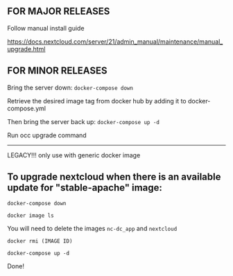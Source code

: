 ## FOR MAJOR RELEASES

Follow manual install guide

https://docs.nextcloud.com/server/21/admin_manual/maintenance/manual_upgrade.html

## FOR MINOR RELEASES

Bring the server down: `docker-compose down`

Retrieve the desired image tag from docker hub by adding it to docker-compose.yml

Then bring the server back up: `docker-compose up -d`

Run occ upgrade command


***
LEGACY!!! only use with generic docker image

## To upgrade nextcloud when there is an available update for "stable-apache" image:

`docker-compose down`

`docker image ls`

You will need to delete the images `nc-dc_app` and `nextcloud`

`docker rmi (IMAGE ID)`

`docker-compose up -d`

Done!
